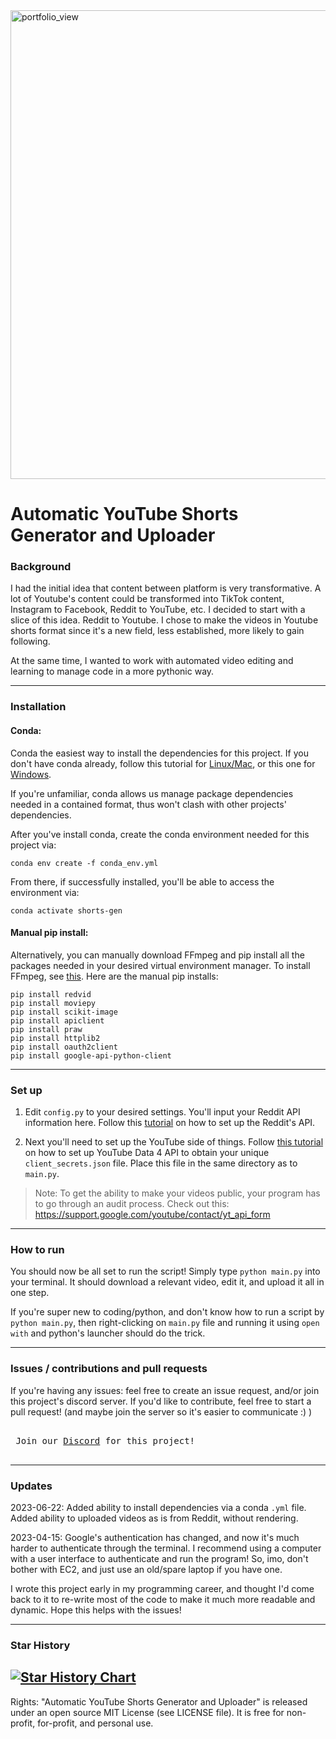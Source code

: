 <img width="750" alt="portfolio_view" src="https://construyenpais.com/wp-content/uploads/YouTube-y-Reddit-las-redes-que-mas-crecieron-en-EE.UU-durante-la-pandemia.png">

# Automatic YouTube Shorts Generator and Uploader

### Background
I had the initial idea that content between platform is very transformative. A lot of Youtube's content could be transformed into TikTok content, Instagram to Facebook, Reddit to YouTube, etc. I decided to start with a slice of this idea. Reddit to Youtube. I chose to make the videos in Youtube shorts format since it's a new field, less established, more likely to gain following.

At the same time, I wanted to work with automated video editing and learning to manage code in a more pythonic way.

---

### Installation
#### Conda:
Conda the easiest way to install the dependencies for this project. If you don't have conda already, follow this tutorial for [Linux/Mac](https://www.youtube.com/watch?v=OH0E7FIHyQo), or this one for [Windows](https://www.youtube.com/watch?v=XCvgyvBFjyM).

If you're unfamiliar, conda allows us manage package dependencies needed in a contained format, thus won't clash with other projects' dependencies.

After you've install conda, create the conda environment needed for this project via:
```
conda env create -f conda_env.yml
```

From there, if successfully installed, you'll be able to access the environment via:
```
conda activate shorts-gen
```

#### Manual pip install:
Alternatively, you can manually download FFmpeg and pip install all the packages needed in your desired virtual environment manager. To install FFmpeg, see [this](https://www.google.com/search?q=how+to+install+ffmpeg+on+mac+%2F+windows+10+%2F+linux). Here are the manual pip installs:
```
pip install redvid
pip install moviepy
pip install scikit-image
pip install apiclient
pip install praw
pip install httplib2
pip install oauth2client
pip install google-api-python-client
```

---

### Set up
1. Edit `config.py` to your desired settings. You'll input your Reddit API information here. Follow this [tutorial](https://youtu.be/NRgfgtzIhBQ?t=50) on how to set up the Reddit's API.

2. Next you'll need to set up the YouTube side of things. Follow [this tutorial](https://youtu.be/aFwZgth790Q) on how to set up YouTube Data 4 API to obtain your unique `client_secrets.json` file. Place this file in the same directory as to `main.py`.

>Note: To get the ability to make your videos public, your program has to go through an audit process. Check out this: https://support.google.com/youtube/contact/yt_api_form 

---

### How to run
You should now be all set to run the script! Simply type `python main.py` into your terminal. It should download a relevant video, edit it, and upload it all in one step.

If you're super new to coding/python, and don't know how to run a script by `python main.py`, then right-clicking on `main.py` file and running it using `open with` and python's launcher should do the trick.

---

### Issues / contributions and pull requests
If you're having any issues: feel free to create an issue request, and/or join this project's discord server.
If you'd like to contribute, feel free to start a pull request! (and maybe join the server so it's easier to communicate :) )

<kbd> <br> Join our [Discord](https://discord.gg/tyxuTJtUKJ) for this project! <br> </kbd>

---

### Updates
2023-06-22:
Added ability to install dependencies  via a conda `.yml` file.
Added ability to uploaded videos as is from Reddit, without rendering.

2023-04-15:
Google's authentication has changed, and now it's much harder to authenticate through the terminal. I recommend using a computer with a user interface to authenticate and run the program! So, imo, don't bother with EC2, and just use an old/spare laptop if you have one.

I wrote this project early in my programming career, and thought I'd come back to it to re-write most of the code to make it much more readable and dynamic. Hope this helps with the issues!

---

### Star History
[![Star History Chart](https://api.star-history.com/svg?repos=zackmawaldi/YouTube-shorts-generator&type=Date)](https://star-history.com/#zackmawaldi/YouTube-shorts-generator&Date)
-
Rights: "Automatic YouTube Shorts Generator and Uploader" is released under an open source MIT License (see LICENSE file). It is free for non-profit, for-profit, and personal use.
